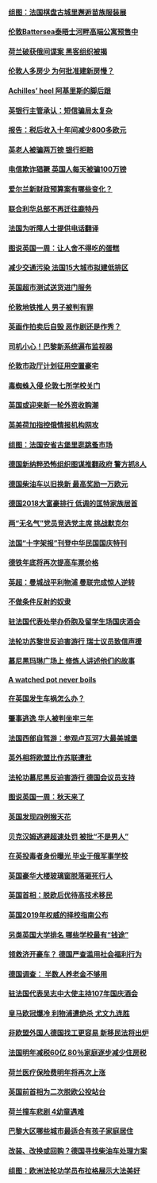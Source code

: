 #### [组图：法国棋盘古城里邂逅苗族服装展](../pages/nsc974/n10781596.md?t=10142134) 

#### [伦敦Battersea泰晤士河畔高端公寓预售中](../pages/nsc974/n10780029.md?t=10142134) 

#### [荷兰破获俄间谍案 黑客组织被揭](../pages/nsc974/n10779265.md?t=10142134) 

#### [伦敦人多房少 为何批准建新房慢？](../pages/nsc974/n10779376.md?t=10142134) 

#### [Achilles’ heel 阿基里斯的脚后跟](../pages/nsc974/n10779364.md?t=10142134) 

#### [英银行主管承认：短信骗局太复杂](../pages/nsc974/n10779357.md?t=10142134) 

#### [报告：税后收入十年间减少800多欧元](../pages/nsc974/n10779342.md?t=10142134) 

#### [英老人被骗两万镑 银行拒赔](../pages/nsc974/n10779353.md?t=10142134) 

#### [电信欺诈猖獗 英国人每天被骗100万镑](../pages/nsc974/n10779322.md?t=10142134) 

#### [爱尔兰新财政预算案有哪些变化？](../pages/nsc974/n10779332.md?t=10142134) 

#### [联合利华总部不再迁往鹿特丹](../pages/nsc974/n10779315.md?t=10142134) 

#### [法国为听障人士提供电话翻译](../pages/nsc974/n10776654.md?t=10142134) 

#### [图说英国一周：让人舍不得吃的蛋糕](../pages/nsc974/n10776635.md?t=10142134) 

#### [减少交通污染 法国15大城市拟建低排区](../pages/nsc974/n10776580.md?t=10142134) 

#### [英国超市测试送货进门服务](../pages/nsc974/n10776623.md?t=10142134) 

#### [伦敦地铁推人 男子被判有罪](../pages/nsc974/n10776609.md?t=10142134) 

#### [英画作拍卖后自毁 恶作剧还是作秀？](../pages/nsc974/n10776576.md?t=10142134) 

#### [司机小心！巴黎新系统遍布监视器](../pages/nsc974/n10776510.md?t=10142134) 

#### [伦敦市政厅计划征用空置豪宅](../pages/nsc974/n10776569.md?t=10142134) 

#### [毒蜘蛛入侵 伦敦七所学校关门](../pages/nsc974/n10776564.md?t=10142134) 

#### [英国或迎来新一轮外资收购潮](../pages/nsc974/n10776549.md?t=10142134) 

#### [英美荷加指控俄情报机构网攻](../pages/nsc974/n10776535.md?t=10142134) 

#### [组图：法国安省古堡里逛跳蚤市场](../pages/nsc974/n10775210.md?t=10142134) 

#### [德国新纳粹恐怖组织图谋推翻政府 警方抓8人](../pages/nsc974/n10774321.md?t=10142134) 

#### [德国柴油车以旧换新 最高奖励一万欧元](../pages/nsc974/n10774269.md?t=10142134) 

#### [德国2018大富豪排行 低调的匡特家族居首](../pages/nsc974/n10774023.md?t=10142134) 

#### [两“无名气”党员竞选党主席 挑战默克尔](../pages/nsc974/n10774533.md?t=10142134) 

#### [法国“十字架报”刊登中华民国国庆特刊](../pages/nsc974/n10774543.md?t=10142134) 

#### [德铁年底将再次提高车票价格](../pages/nsc974/n10774155.md?t=10142134) 

#### [英超：曼城战平利物浦 曼联完成惊人逆转](../pages/nsc974/n10773638.md?t=10142134) 

#### [不做条件反射的奴隶](../pages/nsc974/n10771821.md?t=10142134) 

#### [驻法国代表处举办侨胞及留学生场国庆酒会](../pages/nsc974/n10769921.md?t=10142134) 

#### [法轮功苏黎世反迫害游行 瑞士议员致信声援](../pages/nsc974/n10767250.md?t=10142134) 

#### [慕尼黑玛琳广场上 修炼人讲述他们的故事](../pages/nsc974/n10762990.md?t=10142134) 

#### [A watched pot never boils](../pages/nsc974/n10763822.md?t=10142134) 

#### [在英国发生车祸怎么办？](../pages/nsc974/n10763811.md?t=10142134) 

#### [肇事逃逸 华人被判坐牢三年](../pages/nsc974/n10763799.md?t=10142134) 

#### [法国西部自驾游：参观卢瓦河7大最美城堡](../pages/nsc974/n10760218.md?t=10142134) 

#### [英外相将欧盟比作苏联遭批](../pages/nsc974/n10761274.md?t=10142134) 

#### [法轮功慕尼黑反迫害游行 德国会议员支持](../pages/nsc974/n10760664.md?t=10142134) 

#### [图说英国一周：秋天来了](../pages/nsc974/n10761380.md?t=10142134) 

#### [英国发现四例猴天花](../pages/nsc974/n10761362.md?t=10142134) 

#### [贝克汉姆逃避超速处罚 被批“不是男人”](../pages/nsc974/n10761349.md?t=10142134) 

#### [在英投毒者身份曝光 毕业于俄军事学校](../pages/nsc974/n10761338.md?t=10142134) 

#### [英国豪华大楼玻璃窗脱落砸死行人](../pages/nsc974/n10761334.md?t=10142134) 

#### [英国首相：脱欧后优待高技术移民](../pages/nsc974/n10761323.md?t=10142134) 

#### [英国2019年权威的择校指南公布](../pages/nsc974/n10761253.md?t=10142134) 

#### [另类英国大学排名 哪些学校最有“钱途”](../pages/nsc974/n10760972.md?t=10142134) 

#### [领救济开豪车？ 德国严查滥用社会福利行为](../pages/nsc974/n10760730.md?t=10142134) 

#### [德国调查：  半数人养老金不够用](../pages/nsc974/n10760552.md?t=10142134) 

#### [驻法国代表吴志中大使主持107年国庆酒会](../pages/nsc974/n10760458.md?t=10142134) 

#### [皇马欧冠爆冷 利物浦遭绝杀 尤文九连胜](../pages/nsc974/n10759476.md?t=10142134) 

#### [非欧盟外国人德国找工更容易 新移民法将出炉](../pages/nsc974/n10758904.md?t=10142134) 

#### [法国明年减税60亿 80％家庭逐步减少住房税](../pages/nsc974/n10758112.md?t=10142134) 

#### [荷兰医疗保险费明年将再次上涨](../pages/nsc974/n10758614.md?t=10142134) 

#### [英国前首相为二次脱欧公投站台](../pages/nsc974/n10756382.md?t=10142134) 

#### [荷兰撞车悲剧 4幼童遇难](../pages/nsc974/n10758529.md?t=10142134) 

#### [巴黎大区哪些城市最适合有孩子家庭居住](../pages/nsc974/n10758451.md?t=10142134) 

#### [改装、改换或回购？德国寻找柴油车处理方案](../pages/nsc974/n10755781.md?t=10142134) 

#### [组图：欧洲法轮功学员布拉格展示大法美好](../pages/nsc974/n10756084.md?t=10142134) 

